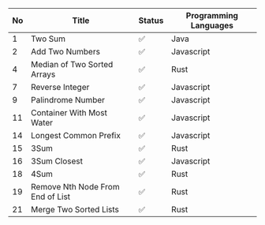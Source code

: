 |  No  |  Title  |  Status  |  Programming Languages  |
| ---- | ---- | ---- | ---- |
|  1  |  Two Sum  |  ✅  |  Java  |
|  2  |  Add Two Numbers  |  ✅  |  Javascript  |
|  4  |  Median of Two Sorted Arrays  |  ✅  |  Rust  |
|  7  |  Reverse Integer  |  ✅  |  Javascript  |
|  9  |  Palindrome Number  |  ✅  |  Javascript  |
|  11  |  Container With Most Water |  ✅  |  Javascript  |
|  14  |  Longest Common Prefix |  ✅  |  Javascript  |
|  15  |  3Sum |  ✅  |  Rust  |
|  16  |  3Sum Closest |  ✅  |  Javascript  |
|  18  |  4Sum |  ✅  |  Rust  |
|  19  |  Remove Nth Node From End of List |  ✅  |  Rust  |
|  21  |  Merge Two Sorted Lists |  ✅  |  Rust  |
